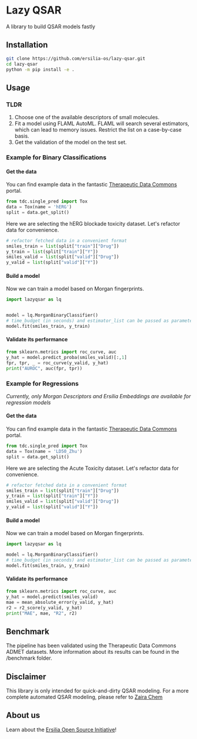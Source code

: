 # Lazy QSAR

A library to build QSAR models fastly

## Installation

```bash
git clone https://github.com/ersilia-os/lazy-qsar.git
cd lazy-qsar
python -m pip install -e .
```

## Usage

### TLDR
1. Choose one of the available descriptors of small molecules.
2. Fit a model using FLAML AutoML. FLAML will search several estimators, which can lead to memory issues. Restrict the list on a case-by-case basis.
3. Get the validation of the model on the test set.

### Example for Binary Classifications

#### Get the data

You can find example data in the fantastic [Therapeutic Data Commons](https://tdcommons.ai) portal.

```python
from tdc.single_pred import Tox
data = Tox(name = 'hERG')
split = data.get_split()
```
Here we are selecting the hERG blockade toxicity dataset. Let's refactor data for convenience.

```python
# refactor fetched data in a convenient format
smiles_train = list(split["train"]["Drug"])
y_train = list(split["train"]["Y"])
smiles_valid = list(split["valid"]["Drug"])
y_valid = list(split["valid"]["Y"])
```

#### Build a model

Now we can train a model based on Morgan fingerprints.

```python
import lazyqsar as lq


model = lq.MorganBinaryClassifier() 
# time_budget (in seconds) and estimator_list can be passed as parameters of the classifier. Defaults to 20s and all the available estimators in FLAML.
model.fit(smiles_train, y_train)
```
#### Validate its performance

```python
from sklearn.metrics import roc_curve, auc
y_hat = model.predict_proba(smiles_valid)[:,1]
fpr, tpr, _ = roc_curve(y_valid, y_hat)
print("AUROC", auc(fpr, tpr))
```

### Example for Regressions
_Currently, only Morgan Descriptors and Ersilia Embeddings are available for regression models_

#### Get the data
You can find example data in the fantastic [Therapeutic Data Commons](https://tdcommons.ai) portal.

```python
from tdc.single_pred import Tox
data = Tox(name = 'LD50_Zhu')
split = data.get_split()
```
Here we are selecting the Acute Toxicity dataset. Let's refactor data for convenience.

```python
# refactor fetched data in a convenient format
smiles_train = list(split["train"]["Drug"])
y_train = list(split["train"]["Y"])
smiles_valid = list(split["valid"]["Drug"])
y_valid = list(split["valid"]["Y"])
```

#### Build a model

Now we can train a model based on Morgan fingerprints.

```python
import lazyqsar as lq

model = lq.MorganBinaryClassifier() 
# time_budget (in seconds) and estimator_list can be passed as parameters of the classifier. Defaults to 20s and all the available estimators in FLAML.
model.fit(smiles_train, y_train)
```

#### Validate its performance

```python
from sklearn.metrics import roc_curve, auc
y_hat = model.predict(smiles_valid)
mae = mean_absolute_error(y_valid, y_hat)
r2 = r2_score(y_valid, y_hat)
print("MAE", mae, "R2", r2)
```

## Benchmark
The pipeline has been validated using the Therapeutic Data Commons ADMET datasets. More information about its results can be found in the /benchmark folder.

## Disclaimer

This library is only intended for quick-and-dirty QSAR modeling.
For a more complete automated QSAR modeling, please refer to [Zaira Chem](https://github.com/ersilia-os/zaira-chem)

## About us

Learn about the [Ersilia Open Source Initiative](https://ersilia.io)!
